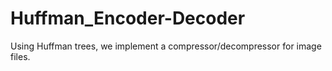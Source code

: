 # Huffman_Encoder-Decoder
Using Huffman trees, we implement a compressor/decompressor for image files.
